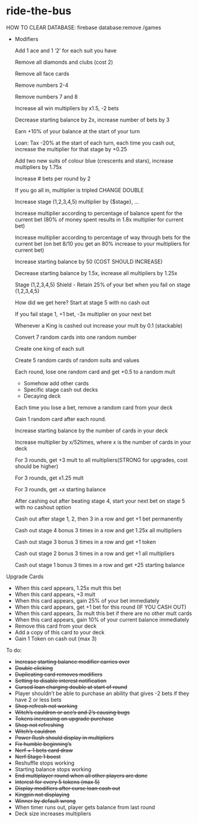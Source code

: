 # ride-the-bus

HOW TO CLEAR DATABASE: firebase database:remove /games

- Modifiers
    
    Add 1 ace and 1 ‘2’ for each suit you have 
    
    Remove all diamonds and clubs (cost 2)
    
    Remove all face cards
    
    Remove numbers 2-4 
    
    Remove numbers 7 and 8
    
    Increase all win multipliers by x1.5, -2 bets
    
    Decrease starting balance by 2x, increase number of bets by 3
    
    Earn +10% of your balance at the start of your turn
    
    Loan: Tax -20% at the start of each turn, each time you cash out, increase the multiplier for that stage by +0.25 
    
    Add two new suits of colour blue (crescents and stars), increase multipliers by 1.75x
    
    Increase # bets per round by 2 
    
    If you go all in, multiplier is tripled CHANGE DOUBLE
    
    Increase stage (1,2,3,4,5) multiplier by {$stage}, …
    
    Increase multiplier according to percentage of balance spent for the current bet (80% of money spent results in 1.8x multiplier for current bet)
    
    Increase multiplier according to percentage of way through bets for the current bet (on bet 8/10 you get an 80% increase to your multipliers for current bet)
    
    Increase starting balance by 50 (COST SHOULD INCREASE)
    
    Decrease starting balance by 1.5x, increase all multipliers by 1.25x
    
    Stage (1,2,3,4,5) Shield - Retain 25% of your bet when you fail on stage (1,2,3,4,5)
    
    How did we get here? Start at stage 5 with no cash out
    
    If you fail stage 1, +1 bet, -3x multiplier on your next bet
    
    Whenever a King is cashed out increase your mult by 0.1 (stackable)
    
    Convert 7 random cards into one random number
    
    Create one king of each suit
    
    Create 5 random cards of random suits and values
    
    Each round, lose one random card and get +0.5 to a random mult
    
    - Somehow add other cards
    - Specific stage cash out decks
    - Decaying deck
    
    Each time you lose a bet, remove a random card from your deck
    
    Gain 1 random card after each round. 
    
    Increase starting balance by the number of cards in your deck
    
    Increase multiplier by  x/52times, where x is the number of cards in your deck
    
    For 3 rounds, get +3 mult to all multipliers(STRONG for upgrades, cost should be higher)
    
    For 3 rounds, get x1.25 mult 
    
    For 3 rounds, get +x starting balance
    
    After cashing out after beating stage 4, start your next bet on stage 5 with no cashout option 
    
    Cash out after stage 1, 2, then 3 in a row and get +1 bet permanently
    
    Cash out stage 4 bonus 3 times in a row and get 1.25x all multipliers
    
    Cash out stage 3 bonus 3 times in a row and get +1 token 
    
    Cash out stage 2 bonus 3 times in a row and get +1 all multipliers
    
    Cash out stage 1 bonus 3 times in a row and get +25 starting balance

Upgrade Cards

- When this card appears, 1.25x mult this bet
- When this card appears, +3 mult
- When this card appears, gain 25% of your bet immediately
- When this card appears, get +1 bet for this round (IF YOU CASH OUT)
- When this card appears, 3x mult this bet if there are no other mult cards
- When this card appears, gain 10% of your current balance immediately
- Remove this card from your deck
- Add a copy of this card to your deck
- Gain 1 Token on cash out (max 3)

To do:

- ~~Increase starting balance modifier carries over~~
- ~~Double clicking~~
- ~~Duplicating card removes modifiers~~
- ~~Setting to disable interest notification~~
- ~~Cursed loan charging double at start of round~~
- Player shouldn’t be able to purchase an ability that gives -2 bets if they have 2 or less bets
- ~~Shop refresh not working~~
- ~~Witch’s cauldron or ace’s and 2’s causing bugs~~
- ~~Tokens increasing on upgrade purchase~~
- ~~Shop not refreshing~~
- ~~Witch’s cauldron~~
- ~~Power Rush should display in multipliers~~
- ~~Fix humble beginning’s~~
- ~~Nerf + 1 bets card draw~~
- ~~Nerf Stage 1 boost~~
- Reshuffle stops working
- Starting balance stops working
- ~~End multiplayer round when all other players are done~~
- ~~Interest for every 5 tokens (max 5)~~
- ~~Display modifiers after curse loan cash out~~
- ~~Kingpin not displaying~~
- ~~Winner by default wrong~~
- When timer runs out, player gets balance from last round
- Deck size increases multipliers
